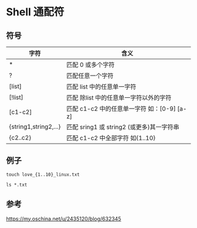 # Shell 通配符

## 符号

|字符|	含义|
|---|---|
|*	|匹配 0 或多个字符|
|?	|匹配任意一个字符|
|[list]	|匹配 list 中的任意单一字符|
|[!list]	|匹配 除list 中的任意单一字符以外的字符|
|[c1-c2]	|匹配 c1-c2 中的任意单一字符 如：[0-9] [a-z]|
|{string1,string2,...}	|匹配 sring1 或 string2 (或更多)其一字符串|
|{c2..c2}	|匹配 c1-c2 中全部字符 如{1..10}|

## 例子

```shell
touch love_{1..10}_linux.txt

ls *.txt
```

## 参考

<https://my.oschina.net/u/2435120/blog/632345>
